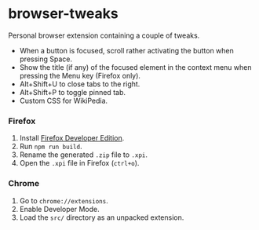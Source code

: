 # browser-tweaks

Personal browser extension containing a couple of tweaks.

- When a button is focused, scroll rather activating the button when pressing
  Space.
- Show the title (if any) of the focused element in the context menu when
  pressing the Menu key (Firefox only).
- Alt+Shift+U to close tabs to the right.
- Alt+Shift+P to toggle pinned tab.
- Custom CSS for WikiPedia.

### Firefox

1. Install [Firefox Developer Edition].
2. Run `npm run build`.
3. Rename the generated `.zip` file to `.xpi`.
4. Open the `.xpi` file in Firefox (`ctrl+o`).

### Chrome

1. Go to `chrome://extensions`.
2. Enable Developer Mode.
3. Load the `src/` directory as an unpacked extension.

[firefox developer edition]: https://www.mozilla.org/firefox/developer/

